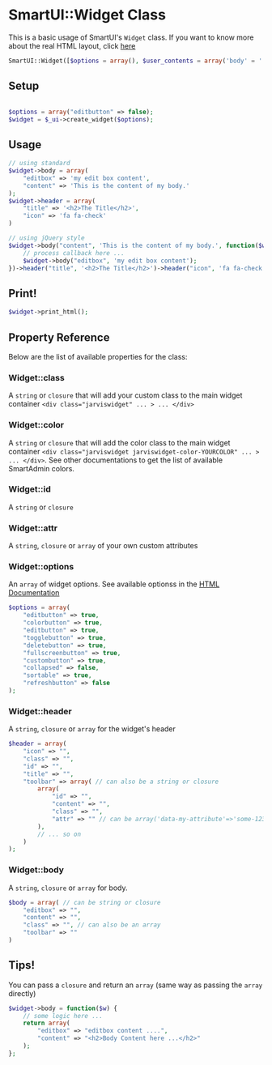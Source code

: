 # SmartUI::Widget Class
This is a basic usage of SmartUI's ```Widget``` class. If you want to know more about the real HTML layout, click [here](widgets.php)
```php
SmartUI::Widget([$options = array(), $user_contents = array('body' = '', 'header' = '', 'color' = '')]);
```

## Setup
```php

$options = array("editbutton" => false);
$widget = $_ui->create_widget($options);
```
## Usage

```php
// using standard
$widget->body = array(
	"editbox" => 'my edit box content',
	"content" => 'This is the content of my body.'
);
$widget->header = array(
	"title" => '<h2>The Title</h2>',
	"icon" => 'fa fa-check'
)

// using jQuery style
$widget->body("content", 'This is the content of my body.', function($widget) {
	// process callback here ...
	$widget->body("editbox", 'my edit box content');
})->header("title", '<h2>The Title</h2>')->header("icon", 'fa fa-check'); // chaining
```

## Print!
```php
$widget->print_html();
```

## Property Reference
Below are the list of available properties for the class:

### Widget::class
A ```string``` or ```closure``` that will add your custom class to the main widget container ```<div class="jarviswidget" ... > ... </div>```

### Widget::color
A ```string``` or ```closure``` that will add the color class to the main widget container ```<div class="jarviswidget jarviswidget-color-YOURCOLOR" ... > ... </div>```. See other documentations to get the list of available SmartAdmin colors.

### Widget::id
A ```string``` or ```closure```

### Widget::attr
A ```string```, ```closure``` or ```array``` of your own custom attributes

### Widget::options
An ```array``` of widget options. See available optionss in the [HTML Documentation](widgets.php)

```php
$options = array(
	"editbutton" => true,
	"colorbutton" => true, 	
	"editbutton" => true, 
	"togglebutton" => true, 
	"deletebutton" => true, 
	"fullscreenbutton" => true, 
	"custombutton" => true, 
	"collapsed" => false, 
	"sortable" => true,
	"refreshbutton" => false
);
```

### Widget::header
A ```string```, ```closure``` or ```array``` for the widget's header
	
```php
$header = array(
	"icon" => "", 
	"class" => "", 
	"id" => "",
	"title" => "",
	"toolbar" => array( // can also be a string or closure
		array(
			"id" => "",
			"content" => "",
			"class" => "",
			"attr" => "" // can be array('data-my-attribute'=>'some-1234', 'data-id'=>'1235')
		),
		// ... so on
	)
);
```
	
### Widget::body
A ```string```, ```closure``` or ```array``` for body. 

``` php
$body = array( // can be string or closure
	"editbox" => "",
	"content" => "",
	"class" => "", // can also be an array
	"toolbar" => ""
)
```

## Tips!
You can pass a ```closure``` and return an ```array``` (same way as passing the ```array``` directly)
```php
$widget->body = function($w) {
	// some logic here ...
	return array(
		"editbox" => "editbox content ....",
		"content" => "<h2>Body Content here ...</h2>"
	);
};
```